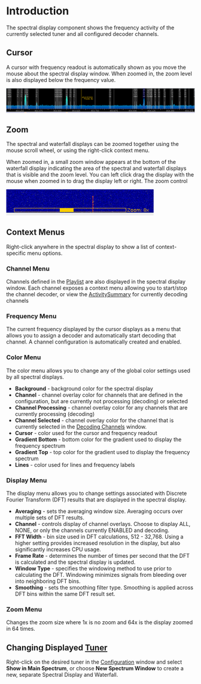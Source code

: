 # Introduction #

The spectral display component shows the frequency activity of the currently selected tuner and all configured decoder channels.

## Cursor ##
A cursor with frequency readout is automatically shown as you move the mouse about the spectral display window.  When zoomed
in, the zoom level is also displayed below the frequency value.

![](images/spectral_display.png)

## Zoom ##
The spectral and waterfall displays can be zoomed together using the mouse scroll wheel, or using the right-click context menu.  

When zoomed in, a small zoom window appears at the bottom of the waterfall display indicating the area of the spectral and waterfall displays that is visible and the zoom level.  You can left click drag the display with the mouse when zoomed in to drag the display left or right.  The zoom control 

![](images/zoom_window.png)

## Context Menus ##

Right-click anywhere in the spectral display to show a list of context-specific menu options.

### Channel Menu ###

Channels defined in the [Playlist](Playlist) are also displayed in the spectral display window.  Each channel exposes a context menu allowing you to start/stop the channel decoder, or view the [ActivitySummary](ActivitySummary) for currently decoding channels

### Frequency Menu ###

The current frequency displayed by the cursor displays as a menu that allows you to assign a decoder and automatically start decoding that channel.  A channel configuration is automatically created and enabled.

### Color Menu ###

The color menu allows you to change any of the global color settings used by all spectral displays.

  * **Background** - background color for the spectral display
  * **Channel** - channel overlay color for channels that are defined in the configuration, but are currently not processing (decoding) or selected
  * **Channel Processing** - channel overlay color for any channels that are currently processing (decoding)
  * **Channel Selected** - channel overlay color for the channel that is currently selected in the [Decoding Channels](DecodingChannels) window.
  * **Cursor** - color used for the cursor and frequency readout
  * **Gradient Bottom** - bottom color for the gradient used to display the frequency spectrum
  * **Gradient Top** - top color for the gradient used to display the frequency spectrum
  * **Lines** - color used for lines and frequency labels

### Display Menu ###

The display menu allows you to change settings associated with Discrete Fourier Transform (DFT) results that are displayed in the spectral display.  
* **Averaging** - sets the averaging window size.  Averaging occurs over multiple sets of DFT results.
* **Channel** - controls display of channel overlays.  Choose to display ALL, NONE, or only the channels currently ENABLED and decoding.
* **FFT Width** - bin size used in DFT calculations, 512 - 32,768.  Using a higher setting provides increased resolution in the display, but also significantly increases CPU usage.
* **Frame Rate** - determines the number of times per second that the DFT is calculated and the spectral display is updated.
* **Window Type** - specifies the windowing method to use prior to calculating the DFT.  Windowing minimizes signals from bleeding over into neighboring DFT bins.
* **Smoothing** - sets the smoothing filter type.  Smoothing is applied across DFT bins within the same DFT result set.

### Zoom Menu ###

Changes the zoom size where 1x is no zoom and 64x is the display zoomed in 64 times.  

## Changing Displayed [Tuner](Tuner) ##

Right-click on the desired tuner in the [Configuration](Configuration) window and select **Show in Main Spectrum**, or choose **New Spectrum Window** to create a new, separate Spectral Display and Waterfall.